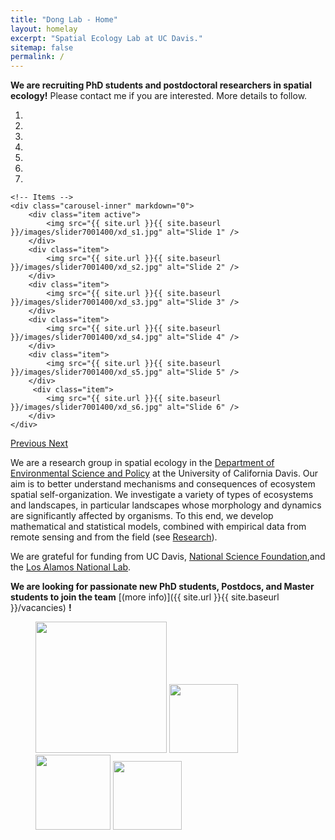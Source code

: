 ```yaml
---
title: "Dong Lab - Home"
layout: homelay
excerpt: "Spatial Ecology Lab at UC Davis."
sitemap: false
permalink: /
---
```


**We are recruiting PhD students and postdoctoral researchers in spatial ecology!** Please contact me if you are interested.
More details to follow.


<div markdown="0" id="carousel" class="carousel slide" data-ride="carousel" data-interval="4000" data-pause="hover" >
    <!-- Menu -->
    <ol class="carousel-indicators">
        <li data-target="#carousel" data-slide-to="0" class="active"></li>
        <li data-target="#carousel" data-slide-to="1"></li>
        <li data-target="#carousel" data-slide-to="2"></li>
        <li data-target="#carousel" data-slide-to="3"></li>
        <li data-target="#carousel" data-slide-to="4"></li>
        <li data-target="#carousel" data-slide-to="5"></li>
        <li data-target="#carousel" data-slide-to="6"></li>
    </ol>

    <!-- Items -->
    <div class="carousel-inner" markdown="0">
        <div class="item active">
            <img src="{{ site.url }}{{ site.baseurl }}/images/slider7001400/xd_s1.jpg" alt="Slide 1" />
        </div>
        <div class="item">
            <img src="{{ site.url }}{{ site.baseurl }}/images/slider7001400/xd_s2.jpg" alt="Slide 2" />
        </div>
        <div class="item">
            <img src="{{ site.url }}{{ site.baseurl }}/images/slider7001400/xd_s3.jpg" alt="Slide 3" />
        </div>
        <div class="item">
            <img src="{{ site.url }}{{ site.baseurl }}/images/slider7001400/xd_s4.jpg" alt="Slide 4" />
        </div>
        <div class="item">
            <img src="{{ site.url }}{{ site.baseurl }}/images/slider7001400/xd_s5.jpg" alt="Slide 5" />
        </div>       
         <div class="item">
            <img src="{{ site.url }}{{ site.baseurl }}/images/slider7001400/xd_s6.jpg" alt="Slide 6" />
        </div>
    </div>
  <a class="left carousel-control" href="#carousel" role="button" data-slide="prev">
    <span class="glyphicon glyphicon-chevron-left" aria-hidden="true"></span>
    <span class="sr-only">Previous</span>
  </a>
  <a class="right carousel-control" href="#carousel" role="button" data-slide="next">
    <span class="glyphicon glyphicon-chevron-right" aria-hidden="true"></span>
    <span class="sr-only">Next</span>
  </a>
</div>


We are a research group in spatial ecology in the [Department of Environmental Science and Policy](https://desp.ucdavis.edu) at the University of California Davis. Our aim is to better understand mechanisms and consequences of ecosystem spatial self-organization. We investigate a variety of types of ecosystems and landscapes, in particular landscapes whose morphology and dynamics are significantly affected by organisms. To this end, we develop mathematical and statistical models, combined with empirical data from remote sensing and from the field (see [Research](research)). 


We are grateful for funding from UC Davis, [National Science Foundation](https://www.nsf.gov),and the [Los Alamos National Lab](https://www.lanl.gov).

 **We are  looking for passionate new PhD students, Postdocs, and Master students to join the team** [(more info)]({{ site.url }}{{ site.baseurl }}/vacancies) **!**




<figure class="fourth">
  <img src="{{ site.url }}{{ site.baseurl }}/images/logopic/Logo_Leiden.jpg" style="width: 210px">
  <img src="{{ site.url }}{{ site.baseurl }}/images/logopic/Logo_Nanofront.jpg" style="width: 110px">
  <img src="{{ site.url }}{{ site.baseurl }}/images/logopic/Logo_NWO.jpg" style="width: 120px">
  <img src="{{ site.url }}{{ site.baseurl }}/images/logopic/Logo_ERC.jpg" style="width: 110px">
</figure>
